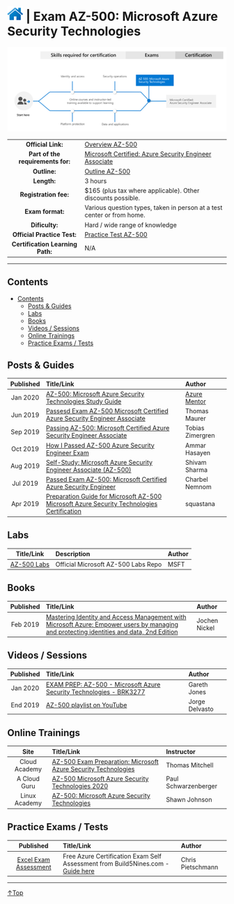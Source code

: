 # [![Home](/img/home.png)](certifications.md "Overview Certifications") | Exam AZ-500: Microsoft Azure Security Technologies
![Cert](/img/az-500.png)

|                                   |                                                                                                                                         |
| :-------------------------------: | :-------------------------------------------------------------------------------------------------------------------------------------- |
|        **Official Link:**         | [Overview AZ-500](https://docs.microsoft.com/en-us/learn/certifications/exams/az-500)                                                   |
| **Part of the requirements for:** | [Microsoft Certified: Azure Security Engineer Associate](https://docs.microsoft.com/en-us/learn/certifications/azure-security-engineer) |
|           **Outline:**            | [Outline AZ-500](https://query.prod.cms.rt.microsoft.com/cms/api/am/binary/RE3VC70)                                                     |
|            **Length:**            | 3 hours                                                                                                                                 |
|       **Registration fee:**       | $165 (plus tax where applicable).  Other discounts possible.                                                                            |
|         **Exam format:**          | Various question types, taken in person at a test center or from home.                                                                  |
|          **Dificulty:**           | Hard / wide range of knowledge                                                                                                          |
|    **Official Practice Test:**    | [Practice Test AZ-500](https://www.mindhub.com/p/MU-AZ-500)                                                                             |
| **Certification Learning Path:**  | N/A                                                                                                                                     |


___

## Contents
- [Contents](#contents)
    - [Posts & Guides](#posts-&-guides)
    - [Labs](#labs)
    - [Books](#books)
    - [Videos / Sessions](#videos-/-sessions)
    - [Online Trainings](#online-trainings)
    - [Practice Exams / Tests](#practice-exams-/-tests)


## Posts & Guides
| Published | Title/Link                                                                                                                                                                                                                | Author                                             |
| :-------: | :------------------------------------------------------------------------------------------------------------------------------------------------------------------------------------------------------------------------ | :------------------------------------------------- |
| Jan 2020  | [AZ-500: Microsoft Azure Security Technologies Study Guide](https://github.com/AzureMentor/Azure-AZ-500-Study-Guide)                                                                                                      | [Azure Mentor](https://azurementor.wordpress.com/) |
| Jun 2019  | [Passesd Exam AZ-500 Microsoft Certified Azure Security Engineer Associate](https://www.thomasmaurer.ch/2019/06/exam-az-500-azure-security-engineer-associate/)                                                           | Thomas Maurer                                      |
| Sep 2019  | [Passing AZ-500: Microsoft Certified Azure Security Engineer Associate](https://zimmergren.net/passing-az-500-microsoft-certified-azure-security-engineer-associate/)                                                     | Tobias Zimergren                                   |
| Oct 2019  | [How I Passed AZ-500 Azure Security Engineer Exam](https://blog.ahasayen.com/az-500-azure-security-engineer-exam/)                                                                                                        | Ammar Hasayen                                      |
| Aug 2019  | [Self-Study: Microsoft Azure Security Engineer Associate (AZ-500)](https://medium.com/deep-ai/self-study-microsoft-azure-security-engineer-associate-az-500-a57b559cb123)                                                 | Shivam Sharma                                      |
| Jul 2019  | [Passed Exam AZ-500: Microsoft Certified Azure Security Engineer](https://charbelnemnom.com/2019/07/passed-exam-az-500-microsoft-azure-security-engineer-security-azure-mslearning/)                                      | Charbel Nemnom                                     |
| Apr 2019  | [Preparation Guide for Microsoft AZ-500 Microsoft Azure Security Technologies Certification](https://stanislas.io/2019/04/25/preparation-guide-for-microsoft-az-500-microsoft-azure-security-technologies-certification/) | squastana                                          |

## Labs
|                                Title/Link                                 | Description                         | Author |
| :-----------------------------------------------------------------------: | :---------------------------------- | :----- |
| [AZ-500 Labs](https://github.com/MicrosoftLearning/AZ-500-Azure-Security) | Official Microsoft AZ-500 Labs Repo | MSFT   |


## Books
| Published | Title/Link                                                                                                                                                                                                                      | Author        |
| :-------: | :------------------------------------------------------------------------------------------------------------------------------------------------------------------------------------------------------------------------------ | :------------ |
| Feb 2019  | [Mastering Identity and Access Management with Microsoft Azure: Empower users by managing and protecting identities and data, 2nd Edition](https://www.amazon.com/Mastering-Identity-Access-Management-Microsoft/dp/1789132304) | Jochen Nickel |


## Videos / Sessions
| Published | Title/Link                                                                                                         | Author         |
| :-------: | :----------------------------------------------------------------------------------------------------------------- | :------------- |
| Jan 2020  | [EXAM PREP: AZ-500 - Microsoft Azure Security Technologies - BRK3277](https://www.youtube.com/watch?v=s_LARoPp9Tk) | Gareth Jones   |
| End 2019  | [AZ-500 playlist on YouTube](https://www.youtube.com/playlist?list=PLhnm7faFWPUyq5BLLvb3JsbNs_BxPH6n2)             | Jorge Delvasto |


## Online Trainings
|     Site      | Title/Link                                                                                                                                                                   | Instructor           |
| :-----------: | :--------------------------------------------------------------------------------------------------------------------------------------------------------------------------- | :------------------- |
| Cloud Academy | [AZ-500 Exam Preparation: Microsoft Azure Security Technologies](https://cloudacademy.com/learning-paths/az-500-exam-preparation-microsoft-azure-security-technologies-650/) | Thomas Mitchell      |
| A Cloud Guru  | [AZ-500 Microsoft Azure Security Technologies 2020](https://acloud.guru/learn/az-500-microsoft-azure-security-technologies)                                                  | Paul Schwarzenberger |
| Linux Academy | [AZ-500: Microsoft Azure Security Technologies](https://linuxacademy.com/course/az-500-microsoft-azure-security-technologies/)                                               | Shawn Johnson        |


## Practice Exams / Tests
|                                                                        Published                                                                         | Title/Link                                                                                                                                      | Author            |
| :------------------------------------------------------------------------------------------------------------------------------------------------------: | :---------------------------------------------------------------------------------------------------------------------------------------------- | :---------------- |
| [Excel Exam Assessment](https://github.com/Build5Nines/exam-assessments/blob/master/Assessments/Exam-Msft-AZ-500-Self-Assessment-Build5Nines.xlsx?raw=1) | Free Azure Certification Exam Self Assessment from Build5Nines.com  - [Guide here](https://build5nines.com/free-oss-exam-self-assessment-tool/) | Chris Pietschmann |

___
 <a href="#top" title="Back to the top.">↑Top</a>
